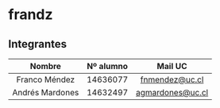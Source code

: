 # frandz

## Integrantes

| Nombre | Nº alumno | Mail UC |
| :-: | :-: | :-: |
| Franco Méndez| 14636077 | fnmendez@uc.cl |
| Andrés Mardones | 14632497 | agmardones@uc.cl |
